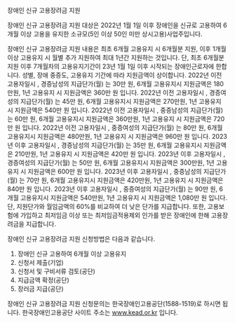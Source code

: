 장애인 신규 고용장려금 지원


장애인 신규 고용장려금 지원 대상은 2022년 1월 1일 이후 장애인을 신규로 고용하여 6개월 이상 고용을 유지한 소규모(5인 이상 50인 미만 상시고용)사업주입니다.


장애인 신규 고용장려금 지원 내용은 최초 6개월 고용유지 시 6개월분 지원, 이후 1개월 이상 고용유지 시 월별 추가 지원하여 최대 1년간 지원하는 것입니다. 단, 최초 6개월분 지원 이후 7개월차의 고용유지기간이 23년 1월 1일 이후 시작되는 장애인근로자에 한합니다. 성별, 장애 중증도, 고용유지 기간에 따라 지원금액이 상이합니다.
2022년 이전 고용자일시 , 경증남성의 지급단가(월) 는 30만 원, 6개월 고용유지시 지원금액은 180만원, 1년 고용유지 시 지원금액은 360만 원 입니다.
2022년 이전 고용자일시 , 경증여성의 지급단가(월) 는 45만 원, 6개월 고용유지시 지원금액은 270만원, 1년 고용유지 시 지원금액은 540만 원 입니다.
2022년 이전 고용자일시 , 중증남성의 지급단가(월) 는 60만 원, 6개월 고용유지시 지원금액은 360만원, 1년 고용유지 시 지원금액은 720만 원 입니다.
2022년 이전 고용자일시 , 중증여성의 지급단가(월) 는 80만 원, 6개월 고용유지시 지원금액은 480만원, 1년 고용유지 시 지원금액은 960만 원 입니다.
2023년 이후 고용자일시 , 경증남성의 지급단가(월) 는 35만 원, 6개월 고용유지시 지원금액은 210만원, 1년 고용유지 시 지원금액은 420만 원 입니다.
2023년 이후 고용자일시 , 경증여성의 지급단가(월) 는 50만 원, 6개월 고용유지시 지원금액은 300만원, 1년 고용유지 시 지원금액은 600만 원 입니다.
2023년 이후 고용자일시 , 중증남성의 지급단가(월) 는 70만 원, 6개월 고용유지시 지원금액은 420만원, 1년 고용유지 시 지원금액은 840만 원 입니다.
2023년 이후 고용자일시 , 중증여성의 지급단가(월) 는 90만 원, 6개월 고용유지시 지원금액은 540만원, 1년 고용유지 시 지원금액은 1,080만 원 입니다.
단, 지원단가와 월임금액의 60%를 비교하여 더 낮은 단가를 지급합니다.
또한, 고용보험에 가입하고 최저임금 이상 또는 최저임금적용제외 인가를 받은 장애인에 한해 고용장려금을 지급합니다.


장애인 신규 고용장려금 지원 신청방법은 다음과 같습니다.
1. 장애인 신규 고용하여 6개월 이상 고용유지
2. 신청서 제출(기업)
3. 신청서 및 구비서류 검토(공단)
4. 지급금액 확정(공단)
5. 장러금 지급(공단)


장애인 신규 고용장려금 지원 신청문의는 한국장애인고용공단(1588-1519)로 하시면 됩니다.
한국장애인고용공단 사이트 주소는 www.kead.or.kr 입니다.